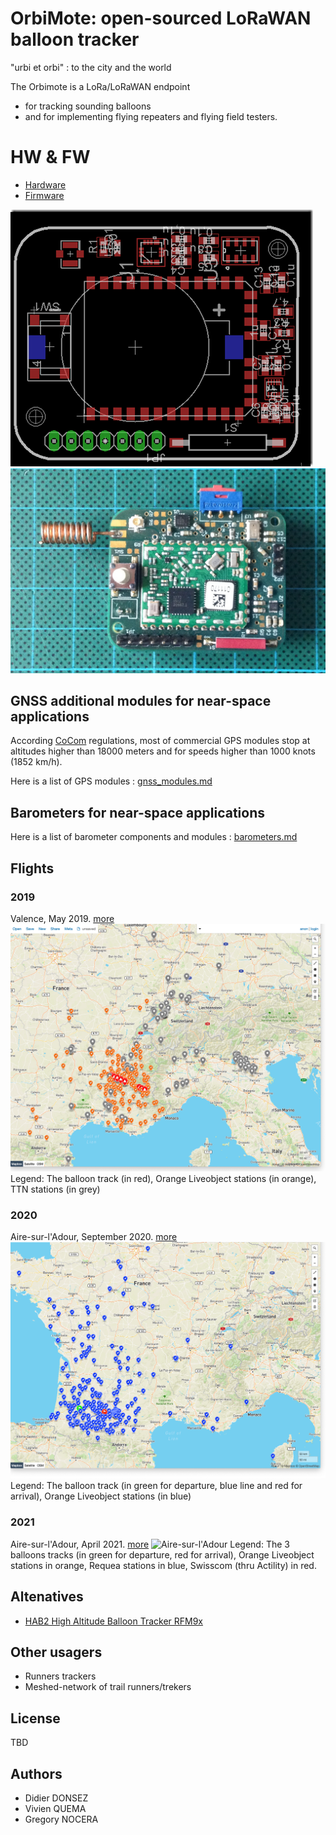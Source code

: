 # OrbiMote: open-sourced LoRaWAN balloon tracker

"urbi et orbi" : to the city and the world

The Orbimote is a LoRa/LoRaWAN endpoint
* for tracking sounding balloons
* and for implementing flying repeaters and flying field testers.

# HW & FW
* [Hardware](./hardware)
* [Firmware](./firmware)

![OrbiMote Schematic](./images/orbimote-design.png)
![OrbiMote](./images/orbimote.jpg)

## GNSS additional modules for near-space applications

According [CoCom](https://en.wikipedia.org/wiki/CoCom) regulations, most of commercial GPS modules stop at altitudes higher than 18000 meters and for speeds higher than 1000 knots (1852 km/h).

Here is a list of GPS modules : [gnss_modules.md](./gnss_modules.md)

## Barometers for near-space applications

Here is a list of barometer components and modules : [barometers.md](./barometers.md)

## Flights

### 2019
Valence, May 2019. [more](https://gricad-gitlab.univ-grenoble-alpes.fr/thingsat/public/-/blob/master/balloons/2019-05-09/README.md)
![Valence](./images/valence-balloon-liveobject+ttn-2019.png)
Legend: The balloon track (in red), Orange Liveobject stations (in orange), TTN stations (in grey)
### 2020
Aire-sur-l'Adour, September 2020. [more](https://gricad-gitlab.univ-grenoble-alpes.fr/thingsat/public/-/blob/master/balloons/2020-09-23/README.md)
![Aire-sur-l'Adour](./images/cnes-balloon-liveobject-2020.png)
Legend: The balloon track (in green for departure, blue line and red for arrival), Orange Liveobject stations (in blue)

### 2021
Aire-sur-l'Adour, April 2021. [more](https://gricad-gitlab.univ-grenoble-alpes.fr/thingsat/public/-/blob/master/balloons/2021-04-15/README.md)
![Aire-sur-l'Adour](./images/map-gw-202104.png)
Legend: The 3 balloons tracks (in green for departure, red for arrival), Orange Liveobject stations in orange, Requea stations in blue, Swisscom (thru Actility) in red.

## Altenatives
* [HAB2 High Altitude Balloon Tracker RFM9x](https://github.com/StuartsProjects/HAB2)

## Other usagers
* Runners trackers
* Meshed-network of trail runners/trekers

## License
TBD

## Authors
* Didier DONSEZ
* Vivien QUEMA
* Gregory NOCERA
